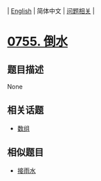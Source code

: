 
| [English](README_EN.md) | 简体中文 | [问题相关](QUESTION.md) |
# [0755. 倒水](https://leetcode-cn.com/problems/pour-water/)
## 题目描述
None
## 相关话题
- [数组](https://leetcode-cn.com/tag/array)
## 相似题目
- [接雨水](../0042/README.md)
